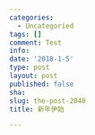 ```yaml
---
categories:
  - Uncategoried
tags: []
comment: Test
info: 
date: '2018-1-5'
type: post
layout: post
published: false
sha: 
slug: the-post-2040
title: 新年伊始

---
```

